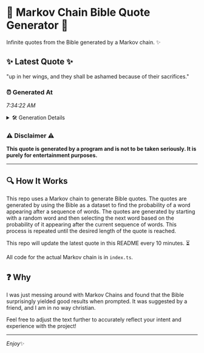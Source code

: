# 📖 Markov Chain Bible Quote Generator 📖

Infinite quotes from the Bible generated by a Markov chain. ✨

## ✨ Latest Quote ✨
"up in her wings, and they shall be ashamed because of their sacrifices."

### ⏰ Generated At
*7:34:22 AM*

<details>
    <summary>🛠️ Generation Details</summary>
    <p>
        <strong>🌱 Seed:</strong> up<br>
        <strong>🔄 Iterations:</strong> 12<br>
        <strong>📜 Context History:</strong><br>[ up ]: in<br>[ up, in ]: her<br>[ up, in, her ]: wings,<br>[ up, in, her, wings, ]: and<br>[ up, in, her, wings,, and ]: they<br>[ up, in, her, wings,, and, they ]: shall<br>[ in, her, wings,, and, they, shall ]: be<br>[ her, wings,, and, they, shall, be ]: ashamed<br>[ wings,, and, they, shall, be, ashamed ]: because<br>[ and, they, shall, be, ashamed, because ]: of<br>[ they, shall, be, ashamed, because, of ]: their<br>[ shall, be, ashamed, because, of, their ]: sacrifices.<br>
    </p>
</details>

### ⚠️ Disclaimer ⚠️
**This quote is generated by a program and is not to be taken seriously. It is purely for entertainment purposes.**

---

## 🔍 How It Works

This repo uses a Markov chain to generate Bible quotes. The quotes are generated by using the Bible as a dataset to find the probability of a word appearing after a sequence of words. The quotes are generated by starting with a random word and then selecting the next word based on the probability of it appearing after the current sequence of words. This process is repeated until the desired length of the quote is reached.

This repo will update the latest quote in this README every 10 minutes. ⏳

All code for the actual Markov chain is in `index.ts`.

## ❓ Why

I was just messing around with Markov Chains and found that the Bible surprisingly yielded good results when prompted. 
It was suggested by a friend, and I am in no way christian.

Feel free to adjust the text further to accurately reflect your intent and experience with the project!

---

*Enjoy*✨
